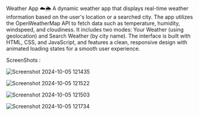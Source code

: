 Weather App ☁️🌦️
A dynamic weather app that displays real-time weather information based on the user's location or a searched city. The app utilizes the OpenWeatherMap API to fetch data such as temperature, humidity, windspeed, and cloudiness. It includes two modes: Your Weather (using geolocation) and Search Weather (by city name). The interface is built with HTML, CSS, and JavaScript, and features a clean, responsive design with animated loading states for a smooth user experience.

ScreenShots : 

![Screenshot 2024-10-05 121435](https://github.com/user-attachments/assets/98e85aef-0b94-4c22-9b4b-3e3bf4e85be6)

![Screenshot 2024-10-05 121522](https://github.com/user-attachments/assets/839eb7f9-2186-4cde-bf01-ffe5c4c97a5d)

![Screenshot 2024-10-05 121503](https://github.com/user-attachments/assets/6d038ef6-a49b-464f-bf8a-f843577e70a0)

![Screenshot 2024-10-05 121734](https://github.com/user-attachments/assets/6ba91cee-a8cc-4d2d-8c79-910e4fc8a33e)
